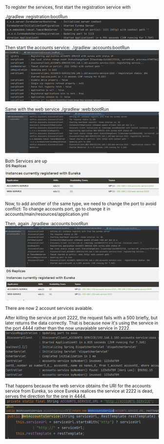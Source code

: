 To register the services, first start the registration service with

./gradlew :registration:bootRun
![img.png](img.png)

Then start the accounts service:
./gradlew :accounts:bootRun
![img_1.png](img_1.png)

Same with the web service
./gradlew :web:bootRun
![img_2.png](img_2.png)

Both Services are up
![img_3.png](img_3.png)

Now, to add another of the same type, we need to change the port to avoid conflict:
To change accounts port, go to change it in accounts/main/resources/application.yml

Then, again ./gradlew :accounts:bootRun
![img_4.png](img_4.png)
![img_5.png](img_5.png)

There are now 2 account services avaiable.

After killing the service at port 2222, the request
fails with a 500 briefly, but later returns the data correctly.
That is because now it's using the service in the port 4444 rather than
the now unavaiable service in 2222.
![img_6.png](img_6.png)

That happens because the web service obtains the URI for the accounts service
from Eureka, so once Eureka realices the service at 2222 is dead, serves the direction
for the one in 4444.
![img_7.png](img_7.png)
![img_8.png](img_8.png)
![img_9.png](img_9.png)

